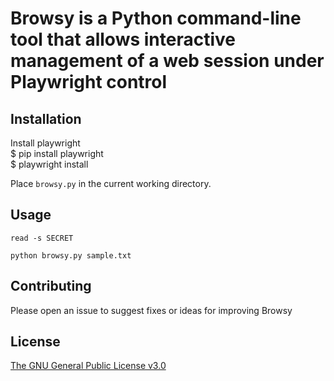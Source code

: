 # Browsy is a Python command-line tool that allows interactive management of a web session under Playwright control

## Installation

Install playwright\
$ pip install playwright\
$ playwright install

Place `browsy.py` in the current working directory.

## Usage

`read -s SECRET`

`python browsy.py sample.txt`

## Contributing

Please open an issue to suggest fixes or ideas for improving Browsy

## License

[The GNU General Public License v3.0](https://www.gnu.org/licenses/gpl-3.0.en.html)
